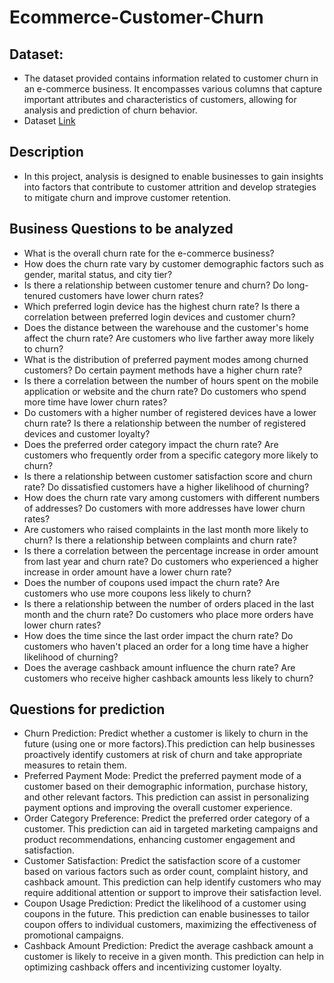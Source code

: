 # Ecommerce-Customer-Churn
## Dataset:
- The dataset provided contains information related to customer churn in an e-commerce business. It encompasses various columns that capture important attributes and characteristics of customers, allowing for analysis and prediction of churn behavior.
- Dataset <a href='https://www.kaggle.com/datasets/ankitverma2010/ecommerce-customer-churn-analysis-and-prediction?sort=most-comments'>Link</a>

  
## Description
- In this project, analysis is designed to enable businesses to gain insights into factors that contribute to customer attrition and develop strategies to mitigate churn and improve customer retention.

## Business Questions to be analyzed
- What is the overall churn rate for the e-commerce business?
- How does the churn rate vary by customer demographic factors such as gender, marital status, and city tier?
- Is there a relationship between customer tenure and churn? Do long-tenured customers have lower churn rates?
- Which preferred login device has the highest churn rate? Is there a correlation between preferred login devices and customer churn?
- Does the distance between the warehouse and the customer's home affect the churn rate? Are customers who live farther away more likely to churn?
- What is the distribution of preferred payment modes among churned customers? Do certain payment methods have a higher churn rate?
- Is there a correlation between the number of hours spent on the mobile application or website and the churn rate? Do customers who spend more time have lower churn rates?
- Do customers with a higher number of registered devices have a lower churn rate? Is there a relationship between the number of registered devices and customer loyalty?
- Does the preferred order category impact the churn rate? Are customers who frequently order from a specific category more likely to churn?
- Is there a relationship between customer satisfaction score and churn rate? Do dissatisfied customers have a higher likelihood of churning?
- How does the churn rate vary among customers with different numbers of addresses? Do customers with more addresses have lower churn rates?
- Are customers who raised complaints in the last month more likely to churn? Is there a relationship between complaints and churn rate?
- Is there a correlation between the percentage increase in order amount from last year and churn rate? Do customers who experienced a higher increase in order amount have a lower churn rate?
- Does the number of coupons used impact the churn rate? Are customers who use more coupons less likely to churn?
- Is there a relationship between the number of orders placed in the last month and the churn rate? Do customers who place more orders have lower churn rates?
- How does the time since the last order impact the churn rate? Do customers who haven't placed an order for a long time have a higher likelihood of churning?
- Does the average cashback amount influence the churn rate? Are customers who receive higher cashback amounts less likely to churn?

## Questions for prediction
- Churn Prediction: Predict whether a customer is likely to churn in the future (using one or more factors).This prediction can help businesses proactively identify customers at risk of churn and take appropriate measures to retain them.
- Preferred Payment Mode: Predict the preferred payment mode of a customer based on their demographic information, purchase history, and other relevant factors. This prediction can assist in personalizing payment options and improving the overall customer experience.
- Order Category Preference: Predict the preferred order category of a customer. This prediction can aid in targeted marketing campaigns and product recommendations, enhancing customer engagement and satisfaction.
- Customer Satisfaction: Predict the satisfaction score of a customer based on various factors such as order count, complaint history, and cashback amount. This prediction can help identify customers who may require additional attention or support to improve their satisfaction level.
- Coupon Usage Prediction: Predict the likelihood of a customer using coupons in the future. This prediction can enable businesses to tailor coupon offers to individual customers, maximizing the effectiveness of promotional campaigns.
- Cashback Amount Prediction: Predict the average cashback amount a customer is likely to receive in a given month. This prediction can help in optimizing cashback offers and incentivizing customer loyalty.

















